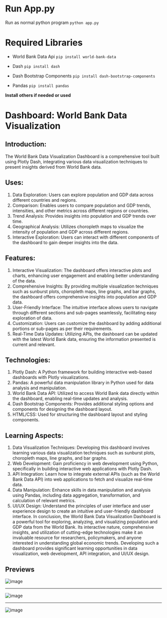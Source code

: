 # Run App.py
Run as normal python program `python app.py`


# Required Libraries
- World Bank Data Api
`pip install world-bank-data`

- Dash
`pip install dash`


- Dash Bootstrap Components
`pip install dash-bootstrap-components`


- Pandas
`pip install pandas`

**Install others if needed or used**


# Dashboard: World Bank Data Visualization
## Introduction:
The World Bank Data Visualization Dashboard is a comprehensive tool built using Plotly Dash, integrating various data visualization techniques to present insights derived from World Bank data.

## Uses:
1.	Data Exploration: Users can explore population and GDP data across different countries and regions.
2.	Comparison: Enables users to compare population and GDP trends, intensities, and other metrics across different regions or countries.
3.	Trend Analysis: Provides insights into population and GDP trends over time.
4.	Geographical Analysis: Utilizes choropleth maps to visualize the intensity of population and GDP across different regions.
5.	Interactive Exploration: Users can interact with different components of the dashboard to gain deeper insights into the data.

## Features:
1.	Interactive Visualization: The dashboard offers interactive plots and charts, enhancing user engagement and enabling better understanding of the data.
2.	Comprehensive Insights: By providing multiple visualization techniques such as sunburst plots, choropleth maps, line graphs, and bar graphs, the dashboard offers comprehensive insights into population and GDP data.
3.	User-Friendly Interface: The intuitive interface allows users to navigate through different sections and sub-pages seamlessly, facilitating easy exploration of data.
4.	Customization: Users can customize the dashboard by adding additional portions or sub-pages as per their requirements.
5.	Real-Time Data Updates: Utilizing APIs, the dashboard can be updated with the latest World Bank data, ensuring the information presented is current and relevant.

## Technologies:
1.	Plotly Dash: A Python framework for building interactive web-based dashboards with Plotly visualizations.
2.	Pandas: A powerful data manipulation library in Python used for data analysis and manipulation.
3.	World Bank Data API: Utilized to access World Bank data directly within the dashboard, enabling real-time updates and analysis.
4.	Dash Bootstrap Components: Provides additional styling options and components for designing the dashboard layout.
5.	HTML/CSS: Used for structuring the dashboard layout and styling components.

## Learning Aspects:
1.	Data Visualization Techniques: Developing this dashboard involves learning various data visualization techniques such as sunburst plots, choropleth maps, line graphs, and bar graphs.
2.	Web Development: Gain proficiency in web development using Python, specifically in building interactive web applications with Plotly Dash.
3.	API Integration: Learn how to integrate external APIs (such as the World Bank Data API) into web applications to fetch and visualize real-time data.
4.	Data Manipulation: Enhance skills in data manipulation and analysis using Pandas, including data aggregation, transformation, and calculation of relevant metrics.
5.	UI/UX Design: Understand the principles of user interface and user experience design to create an intuitive and user-friendly dashboard interface.
In conclusion, the World Bank Data Visualization Dashboard is a powerful tool for exploring, analyzing, and visualizing population and GDP data from the World Bank. Its interactive nature, comprehensive insights, and utilization of cutting-edge technologies make it an invaluable resource for researchers, policymakers, and anyone interested in understanding global economic trends. Developing such a dashboard provides significant learning opportunities in data visualization, web development, API integration, and UI/UX design.

## Previews

![image](https://github.com/AzamBaltistani/WorldBankDataAnalyse/assets/114487988/59cad8fd-e695-4527-9518-274762b59692)
<hr/>

![image](https://github.com/AzamBaltistani/WorldBankDataAnalyse/assets/114487988/57b4e543-7ec3-4d42-a197-43d97c40958f)

<hr/>

![image](https://github.com/AzamBaltistani/WorldBankDataAnalyse/assets/114487988/1a86a33b-2931-4abe-b702-266800c2ef36)
